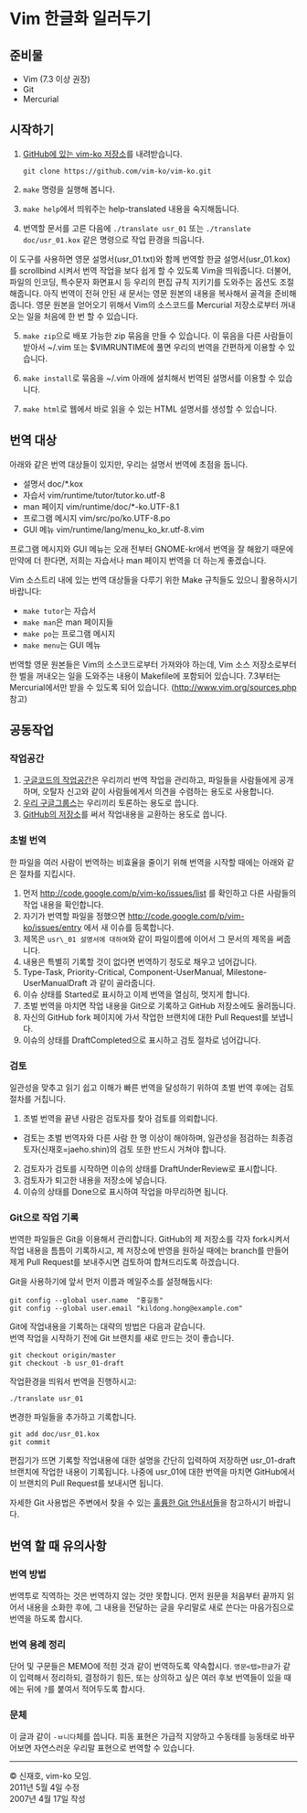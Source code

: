 Vim 한글화 일러두기
===================

준비물
--------

 * Vim (7.3 이상 권장)
 * Git
 * Mercurial

시작하기
--------

 1. [GitHub에 있는 vim-ko 저장소][github vim-ko]를 내려받습니다.

        git clone https://github.com/vim-ko/vim-ko.git

 2. `make` 명령을 실행해 봅니다.

 3. `make help`에서 띄워주는 help-translated 내용을 숙지해둡니다.

 4. 번역할 문서를 고른 다음에 `./translate usr_01` 또는 `./translate
 doc/usr_01.kox` 같은 명령으로 작업 환경을 띄웁니다.

 이 도구를 사용하면 영문 설명서(usr\_01.txt)와 함께 번역할 한글
 설명서(usr\_01.kox)를 scrollbind 시켜서 번역 작업을 보다 쉽게 할 수
 있도록 Vim을 띄워줍니다.  더불어, 파일의 인코딩, 특수문자 화면표시 등
 우리의 편집 규칙 지키기를 도와주는 옵션도 조절해줍니다.  아직 번역이
 전혀 안된 새 문서는 영문 원본의 내용을 복사해서 골격을 준비해줍니다.
 영문 원본을 얻어오기 위해서 Vim의 소스코드를 Mercurial 저장소로부터
 꺼내오는 일을 처음에 한 번 할 수 있습니다.

 5. `make zip`으로 배포 가능한 zip 묶음을 만들 수 있습니다.  이 묶음을
 다른 사람들이 받아서 ~/.vim 또는 $VIMRUNTIME에 풀면 우리의 번역을
 간편하게 이용할 수 있습니다.

 6. `make install`로 묶음을 ~/.vim 아래에 설치해서 번역된 설명서를
 이용할 수 있습니다.

 7. `make html`로 웹에서 바로 읽을 수 있는 HTML 설명서를 생성할 수
 있습니다.


번역 대상
---------

아래와 같은 번역 대상들이 있지만, 우리는 설명서 번역에 초점을 둡니다.

 * 설명서           doc/\*.kox
 * 자습서           vim/runtime/tutor/tutor.ko.utf-8
 * man 페이지       vim/runtime/doc/\*-ko\.UTF-8.1
 * 프로그램 메시지  vim/src/po/ko.UTF-8.po
 * GUI 메뉴         vim/runtime/lang/menu\_ko\_kr.utf-8.vim

프로그램 메시지와 GUI 메뉴는 오래 전부터 GNOME-kr에서 번역을 잘 해왔기 때문에
만약에 더 한다면, 저희는 자습서나 man 페이지 번역을 더 하는게 좋겠습니다.

Vim 소스트리 내에 있는 번역 대상들을 다루기 위한 Make 규칙들도 있으니
활용하시기 바랍니다:

 * `make tutor`는 자습서
 * `make man`은 man 페이지들
 * `make po`는 프로그램 메시지
 * `make menu`는 GUI 메뉴

번역할 영문 원본들은 Vim의 소스코드로부터 가져와야 하는데, Vim 소스
저장소로부터 한 벌을 꺼내오는 일을 도와주는 내용이 Makefile에 포함되어
있습니다.  7.3부터는 Mercurial에서만 받을 수 있도록 되어
있습니다. (http://www.vim.org/sources.php 참고)



공동작업
--------

### 작업공간

 1. [구글코드의 작업공간](http://code.google.com/p/vim-ko)은 우리끼리 번역
    작업을 관리하고, 파일들을 사람들에게 공개하며, 오탈자 신고와 같이
    사람들에게서 의견을 수렴하는 용도로 사용합니다.
 2. [우리 구글그룹스](http://groups.google.com/group/vim-ko)는 우리끼리
    토론하는 용도로 씁니다.
 3. [GitHub의 저장소][github vim-ko]를 써서 작업내용을
    교환하는 용도로 씁니다.

[github vim-ko]: https://github.com/vim-ko/vim-ko

### 초벌 번역

한 파일을 여러 사람이 번역하는 비효율을 줄이기 위해 번역을 시작할 때에는
아래와 같은 절차를 지킵시다.

 1. 먼저 http://code.google.com/p/vim-ko/issues/list 를 확인하고 다른
 사람들의 작업 내용을 확인합니다.
 2. 자기가 번역할 파일을 정했으면
 http://code.google.com/p/vim-ko/issues/entry 에서 새 이슈를 등록합니다.
   1. 제목은 `usr\_01 설명서에 대하여`와 같이 파일이름에 이어서 그 문서의
   제목을 써줍니다.
   2. 내용은 특별히 기록할 것이 없다면 번역하기 정도로 채우고 넘어갑니다.
   3. Type-Task, Priority-Critical, Component-UserManual,
   Milestone-UserManualDraft 과 같이 골라줍니다.
 3. 이슈 상태를 Started로 표시하고 이제 번역을 열심히, 멋지게 합니다.
 4. 초벌 번역을 마치면 작업 내용을 Git으로 기록하고 GitHub 저장소에도
 올려둡니다.
 5. 자신의 GitHub fork 페이지에 가서 작업한 브랜치에 대한 Pull Request를
 보냅니다.
 6. 이슈의 상태를 DraftCompleted으로 표시하고 검토 절차로 넘어갑니다.


### 검토

일관성을 맞추고 읽기 쉽고 이해가 빠른 번역을 달성하기 위하여 초벌 번역
후에는 검토 절차를 거칩니다.

 1. 초벌 번역을 끝낸 사람은 검토자를 찾아 검토를 의뢰합니다.
   * 검토는 초벌 번역자와 다른 사람 한 명 이상이 해야하며, 일관성을 점검하는
   최종검토자(신재호=jaeho.shin)의 검토 또한 반드시 거쳐야 합니다.
 2. 검토자가 검토를 시작하면 이슈의 상태를 DraftUnderReview로 표시합니다.
 3. 검토자가 퇴고한 내용을 저장소에 넣습니다.
 4. 이슈의 상태를 Done으로 표시하여 작업을 마무리하면 됩니다.


### Git으로 작업 기록

번역한 파일들은 Git을 이용해서 관리합니다.  GitHub의 제 저장소를 각자
fork시켜서 작업 내용을 틈틈이 기록하시고, 제 저장소에 반영을 원하실 때에는
branch를 만들어 제게 Pull Request를 보내주시면 검토하여 합쳐드리도록
하겠습니다.

Git을 사용하기에 앞서 먼저 이름과 메일주소를 설정해둡시다:

    git config --global user.name  "홍길동"
    git config --global user.email "kildong.hong@example.com"


Git에 작업내용을 기록하는 대략의 방법은 다음과 같습니다.  
번역 작업을 시작하기 전에 Git 브랜치를 새로 만드는 것이 좋습니다.

    git checkout origin/master
    git checkout -b usr_01-draft

작업환경을 띄워서 번역을 진행하시고:

    ./translate usr_01

변경한 파일들을 추가하고 기록합니다.

    git add doc/usr_01.kox
    git commit

편집기가 뜨면 기록할 작업내용에 대한 설명을 간단히 입력하여 저장하면
usr\_01-draft 브랜치에 작업한 내용이 기록됩니다.  나중에 usr\_01에 대한
번역을 마치면 GitHub에서 이 브랜치의 Pull Request를 보내시면 됩니다.

자세한 Git 사용법은 주변에서 찾을 수 있는
[훌륭한 Git 안내서들](http://git-scm.com/documentation)을 참고하시기 바랍니다.



번역 할 때 유의사항
-------------------

### 번역 방법

번역투로 직역하는 것은 번역하지 않는 것만 못합니다.  먼저 원문을
처음부터 끝까지 읽어서 내용을 소화한 후에, 그 내용을 전달하는 글을
우리말로 새로 쓴다는 마음가짐으로 번역을 하도록 합시다.


### 번역 용례 정리

단어 및 구문들은 MEMO에 적힌 것과 같이 번역하도록 약속합시다.
`영문<탭>한글`가 같이 입력해서 정리하되, 결정하기 힘든, 또는 상의하고
싶은 여러 후보 번역들이 있을 때에는 뒤에 `?`를 붙여서 적어두도록
합시다.


### 문체

이 글과 같이 `-ㅂ니다`체를 씁니다.  피동 표현은 가급적 지양하고
수동태를 능동태로 바꾸어보면 자연스러운 우리말 표현으로 번역할 수
있습니다.


----
&copy; 신재호, vim-ko 모임.  
2011년 5월 4일 수정  
2007년 4월 17일 작성  


<!--
vim:ft=mkd:tw=76
-->
